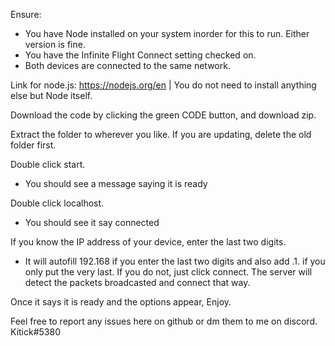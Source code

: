 Ensure:
- You have Node installed on your system inorder for this to run. Either version is fine.
- You have the Infinite Flight Connect setting checked on.
- Both devices are connected to the same network.

Link for node.js: https://nodejs.org/en | You do not need to install anything else but Node itself.

Download the code by clicking the green CODE button, and download zip.

Extract the folder to wherever you like. If you are updating, delete the old folder first.

Double click start.
- You should see a message saying it is ready

Double click localhost.
- You should see it say connected

If you know the IP address of your device, enter the last two digits.
- It will autofill 192.168 if you enter the last two digits and also add .1. if you only put the very last.
If you do not, just click connect. The server will detect the packets broadcasted and connect that way.

Once it says it is ready and the options appear, Enjoy.

Feel free to report any issues here on github or dm them to me on discord. Kitick#5380
